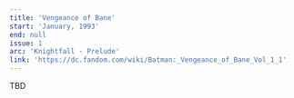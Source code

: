 ```yaml
---
title: 'Vengeance of Bane'
start: 'January, 1993'
end: null
issue: 1
arc: 'Knightfall - Prelude'
link: 'https://dc.fandom.com/wiki/Batman:_Vengeance_of_Bane_Vol_1_1'
---
```


TBD
